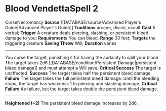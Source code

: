 ﻿---
actions: '[reaction]'
component:
- Verbal
duration: varies
heighten: '+2'
heighten_level: 2, 4, 6, 8, 10
id: '675'
level: '2'
name: Blood Vendetta
range: 30 feet
rarity: Common
requirement: You can bleed.
saving_throw: Will
school: Necromancy
source: '[[DATABASE/source/Advanced Player''s Guide|Advanced Player''s Guide]]'
target: the triggering creature
tradition:
- Arcane
- Divine
- Occult
trait:
- '[[DATABASE/trait/Curse|Curse]]'
- '[[DATABASE/trait/Necromancy|Necromancy]]'
trigger: A creature deals piercing, slashing, or persistent bleed damage to you
type: Spell

---
# Blood Vendetta<span class="item-type">Spell 2</span>

<span class="item-trait">Curse</span><span class="item-trait">Necromancy</span>
**Source** [[DATABASE/source/Advanced Player's Guide|Advanced Player's Guide]] 
**Traditions** arcane, divine, occult
**Cast** <span class="action-icon">5</span> verbal; **Trigger** A creature deals piercing, slashing, or persistent bleed damage to you; **Requirements** You can bleed.
**Range** 30 feet; **Targets** the triggering creature
**Saving Throw** Will; **Duration** varies

---
You curse the target, punishing it for having the audacity to spill your blood. The target takes 2d6 [[DATABASE/condition/Persistent Damage|persistent bleed damage]] and must attempt a Will save.
**Critical Success** The target is unaffected.
**Success** The target takes half the persistent bleed damage.
**Failure** The target takes the full persistent bleed damage. Until the bleeding stops, the target has weakness 1 to piercing and slashing damage.
**Critical Failure** As failure, but the target takes double the persistent bleed damage.

---
**Heightened (+2)** The persistent bleed damage increases by 2d6.